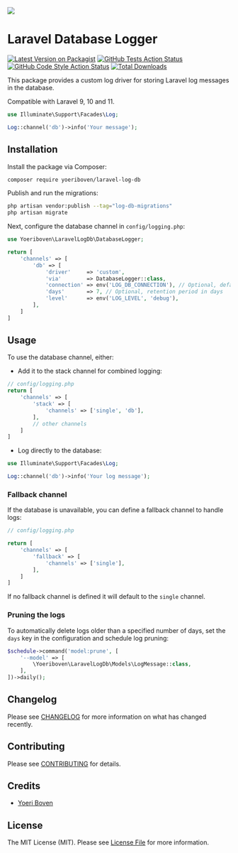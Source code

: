 
[<img src="https://github-ads.s3.eu-central-1.amazonaws.com/support-ukraine.svg?t=1" />](https://supportukrainenow.org)

# Laravel Database Logger

[![Latest Version on Packagist](https://img.shields.io/packagist/v/yoeriboven/laravel-log-db.svg?style=flat-square)](https://packagist.org/packages/yoeriboven/laravel-log-db)
[![GitHub Tests Action Status](https://github.com/yoeriboven/laravel-log-db/actions/workflows/run-tests.yml/badge.svg)](https://github.com/yoeriboven/laravel-log-db/actions/workflows/run-tests.yml)
[![GitHub Code Style Action Status](https://github.com/yoeriboven/laravel-log-db/actions/workflows/php-cs-fixer.yml/badge.svg)](https://github.com/yoeriboven/laravel-log-db/actions/workflows/php-cs-fixer.yml)
[![Total Downloads](https://img.shields.io/packagist/dt/yoeriboven/laravel-log-db.svg?style=flat-square)](https://packagist.org/packages/yoeriboven/laravel-log-db)

This package provides a custom log driver for storing Laravel log messages in the database.

Compatible with Laravel 9, 10 and 11.

```php
use Illuminate\Support\Facades\Log;

Log::channel('db')->info('Your message');
```

## Installation

Install the package via Composer:

```bash
composer require yoeriboven/laravel-log-db
```

Publish and run the migrations:

```bash
php artisan vendor:publish --tag="log-db-migrations"
php artisan migrate
```

Next, configure the database channel in `config/logging.php`:

```php
use Yoeriboven\LaravelLogDb\DatabaseLogger;

return [
    'channels' => [
        'db' => [
            'driver'     => 'custom',
            'via'        => DatabaseLogger::class,
            'connection' => env('LOG_DB_CONNECTION'), // Optional, defaults to app's DB connection
            'days'       => 7, // Optional, retention period in days
            'level'      => env('LOG_LEVEL', 'debug'),
        ],
    ]   
]
```

## Usage

To use the database channel, either:

- Add it to the stack channel for combined logging:
```php
// config/logging.php
return [
    'channels' => [
        'stack' => [
            'channels' => ['single', 'db'],
        ],
        // other channels
    ]
]
```
- Log directly to the database:

```php
use Illuminate\Support\Facades\Log;

Log::channel('db')->info('Your log message');
```

### Fallback channel

If the database is unavailable, you can define a fallback channel to handle logs:

```php
// config/logging.php

return [
    'channels' => [
        'fallback' => [
            'channels' => ['single'],
        ],
    ]   
]
```

If no fallback channel is defined it will default to the `single` channel.

### Pruning the logs
To automatically delete logs older than a specified number of days, set the `days` key in the configuration and schedule log pruning:

```php
$schedule->command('model:prune', [
    '--model' => [
        \Yoeriboven\LaravelLogDb\Models\LogMessage::class,
    ],
])->daily();
```

## Changelog

Please see [CHANGELOG](CHANGELOG.md) for more information on what has changed recently.

## Contributing

Please see [CONTRIBUTING](https://github.com/spatie/.github/blob/main/CONTRIBUTING.md) for details.

## Credits

- [Yoeri Boven](https://twitter.com/yoeriboven)

## License

The MIT License (MIT). Please see [License File](LICENSE.md) for more information.
